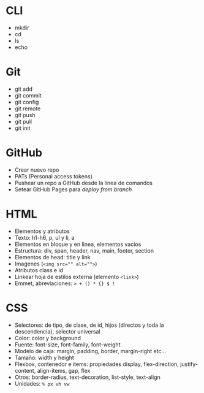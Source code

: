 # CLI

- mkdir
- cd
- ls
- echo

# Git

- git add
- git commit
- git config
- git remote
- git push
- git pull
- git init

# GitHub

- Crear nuevo repo
- PATs (Personal access tokens)
- Pushear un repo a GitHub desde la linea de comandos
- Setear GitHub Pages para *deploy from branch*

# HTML

- Elementos y atributos
- Texto: h1-h6, p, ul y li, a
- Elementos en bloque y en linea, elementos vacios
- Estructura: div, span, header, nav, main, footer, section
- Elementos de head: title y link
- Imagenes (`<img src="" alt="">`) 
- Atributos class e id
- Linkear hoja de estilos externa (elemento `<link>`)
- Emmet, abreviaciones: `> + () * {} $ !`

# CSS 

- Selectores: de tipo, de clase, de id, hijos (directos y toda la descendencia), selector universal
- Color: color y background
- Fuente: font-size, font-family, font-weight
- Modelo de caja: margin, padding, border, margin-right etc... 
- Tamaño: width y height
- Flexbox, contenedor e items: propiedades display, flex-direction, justify-content, align-items, gap, flex
- Otros: border-radius, text-decoration, list-style, text-align
- Unidades: `% px vh vw`

